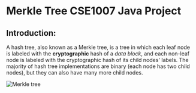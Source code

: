 #                                                                 Merkle Tree CSE1007 Java Project
## Introduction:
A hash tree, also known as a Merkle tree, is a tree in which each leaf node is labeled with the **cryptographic** hash of a _data block_, and each non-leaf node is labeled with the cryptographic hash of its child nodes' labels. The majority of hash tree implementations are binary (each node has two child nodes), but they can also have many more child nodes.


![Merkle tree](https://upload.wikimedia.org/wikipedia/commons/9/95/Hash_Tree.svg)
